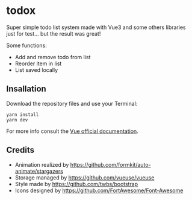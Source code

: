 # todox

Super simple todo list system made with Vue3 and some others libraries just for test... but the result was great!

Some functions:

- Add and remove todo from list
- Reorder item in list
- List saved locally

## Insallation

Download the repository files and use your Terminal:

```
yarn install
yarn dev
```

For more info consult the [Vue official documentation](https://vuejs.org/).

## Credits

- Animation realized by https://github.com/formkit/auto-animate/stargazers
- Storage managed by https://github.com/vueuse/vueuse
- Style made by https://github.com/twbs/bootstrap
- Icons designed by https://github.com/FortAwesome/Font-Awesome
